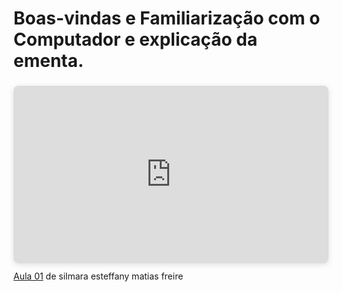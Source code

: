 # Boas-vindas e Familiarização com o Computador e explicação da ementa.

<div style="position: relative; width: 100%; height: 0; padding-top: 56.2500%;
 padding-bottom: 0; box-shadow: 0 2px 8px 0 rgba(63,69,81,0.16); margin-top: 1.6em; margin-bottom: 0.9em; overflow: hidden;
 border-radius: 8px; will-change: transform;">
  <iframe loading="lazy" style="position: absolute; width: 100%; height: 100%; top: 0; left: 0; border: none; padding: 0;margin: 0;"
    src="https://www.canva.com/design/DAGPyjJIAgM/wik5f4HNUdvV-VzOFJqheA/view?embed" allowfullscreen="allowfullscreen" allow="fullscreen">
  </iframe>
</div>
<a href="https:&#x2F;&#x2F;www.canva.com&#x2F;design&#x2F;DAGPyjJIAgM&#x2F;wik5f4HNUdvV-VzOFJqheA&#x2F;view?utm_content=DAGPyjJIAgM&amp;utm_campaign=designshare&amp;utm_medium=embeds&amp;utm_source=link" target="_blank" rel="noopener">Aula 01</a> de silmara esteffany matias freire